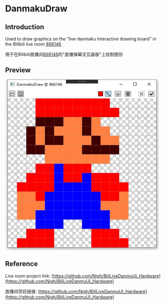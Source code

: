 # DanmakuDraw

## Introduction

Used to draw graphics on the "live danmaku interactive drawing board" in the Bilibili live room [866146](https://live.bilibili.com/866146)

用于在Bilibili直播间[866146](https://live.bilibili.com/866146)的"直播弹幕交互画板"上绘制图形

## Preview

![screenshot0](./img/screenshot0.jpg)

## Reference

Live room project link: [https://github.com/Nigh/BiliLiveDanmuUI_Hardware](https://github.com/Nigh/BiliLiveDanmuUI_Hardware)

直播间项目链接: [https://github.com/Nigh/BiliLiveDanmuUI_Hardware](https://github.com/Nigh/BiliLiveDanmuUI_Hardware)
